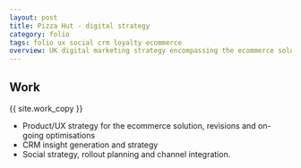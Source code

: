 ```yaml
---
layout: post
title: Pizza Hut - digital strategy
category: folio
tags: folio ux social crm loyalty ecommerce
overview: UK digital marketing strategy encompassing the ecommerce solution, Customer Relationship Management (CRM), media campaigns and social activity.
---
```


## Work

{{ site.work_copy }}

* Product/UX strategy for the ecommerce solution, revisions and on-going optimisations
* CRM insight generation and strategy
* Social strategy, rollout planning and channel integration.
